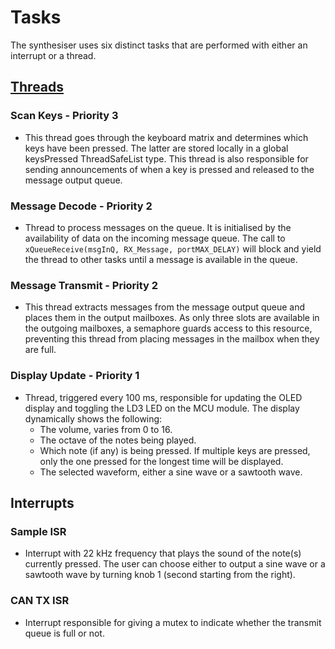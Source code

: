 # Tasks

The synthesiser uses six distinct tasks that are performed with either an interrupt or a thread.

## [Threads](../lib/Tasks/Tasks.hpp) 
### Scan Keys - Priority 3
- This thread goes through the keyboard matrix and determines which keys have been pressed. The latter are stored locally in a global keysPressed ThreadSafeList type. This thread is also responsible for sending announcements of when a key is pressed and released to the message output queue.
### Message Decode - Priority 2
- Thread to process messages on the queue. It is initialised by the availability of data on the incoming message queue. The call to ```xQueueReceive(msgInQ, RX_Message, portMAX_DELAY)``` will block and yield the thread to other tasks until a message is available in the queue.
### Message Transmit - Priority 2
- This thread extracts messages from the message output queue and places them in the output mailboxes. As only three slots are available in the outgoing mailboxes, a semaphore guards access to this resource, preventing this thread from placing messages in the mailbox when they are full.
### Display Update - Priority 1
- Thread, triggered every 100 ms, responsible for updating the OLED display and toggling the LD3 LED on the MCU module. The display dynamically shows the following:
    - The volume, varies from 0 to 16.
    - The octave of the notes being played.
    - Which note (if any) is being pressed. If multiple keys are pressed, only the one pressed for the longest time will be displayed.
    - The selected waveform, either a sine wave or a sawtooth wave.

## Interrupts
### Sample ISR
- Interrupt with 22 kHz frequency that plays the sound of the note(s) currently pressed. The user can choose either to output a sine wave or a sawtooth wave by turning knob 1 (second starting from the right).
### CAN TX ISR
- Interrupt responsible for giving a mutex to indicate whether the transmit queue is full or not. 
